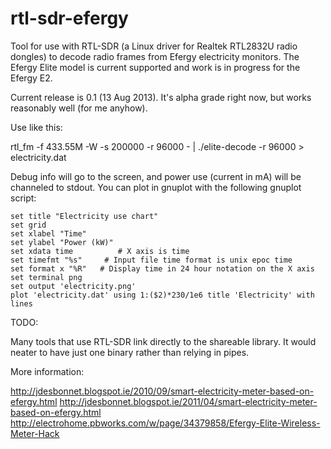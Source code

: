 rtl-sdr-efergy
==============

Tool for use with RTL-SDR (a Linux driver for Realtek RTL2832U radio dongles)
to decode radio frames from Efergy electricity monitors. The Efergy Elite model
is current supported and work is in progress for the Efergy E2.

Current release is 0.1 (13 Aug 2013). It's alpha grade right now, but works
reasonably well (for me anyhow).

Use like this:

rtl_fm -f 433.55M -W -s 200000 -r 96000 - | ./elite-decode -r 96000 > electricity.dat

Debug info will go to the screen, and power use (current in mA) will be channeled
to stdout. You can plot in gnuplot with the following gnuplot script:

```
set title "Electricity use chart"
set grid
set xlabel "Time"
set ylabel "Power (kW)"
set xdata time          # X axis is time
set timefmt "%s"     # Input file time format is unix epoc time
set format x "%R"   # Display time in 24 hour notation on the X axis
set terminal png
set output 'electricity.png'
plot 'electricity.dat' using 1:($2)*230/1e6 title 'Electricity' with lines
```


TODO:

Many tools that use RTL-SDR link directly to the shareable library. It would
neater to have just one binary rather than relying in pipes.


More information:

http://jdesbonnet.blogspot.ie/2010/09/smart-electricity-meter-based-on-efergy.html
http://jdesbonnet.blogspot.ie/2011/04/smart-electricity-meter-based-on-efergy.html
http://electrohome.pbworks.com/w/page/34379858/Efergy-Elite-Wireless-Meter-Hack

